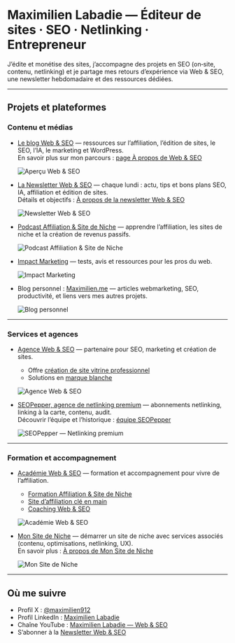 # Maximilien Labadie — Éditeur de sites · SEO · Netlinking · Entrepreneur

J’édite et monétise des sites, j’accompagne des projets en SEO (on‑site, contenu, netlinking) et je partage mes retours d’expérience via Web & SEO, une newsletter hebdomadaire et des ressources dédiées.

---

## Projets et plateformes

### Contenu et médias
- [Le blog Web & SEO](https://www.webandseo.fr/) — ressources sur l’affiliation, l’édition de sites, le SEO, l’IA, le marketing et WordPress.  
  En savoir plus sur mon parcours : [page À propos de Web & SEO](https://www.webandseo.fr/a-propos/)
  
  ![Aperçu Web & SEO](./assets/web-and-seo-home.png)

- [La Newsletter Web & SEO](https://www.webandseo.net/) — chaque lundi : actu, tips et bons plans SEO, IA, affiliation et édition de sites.  
  Détails et objectifs : [À propos de la newsletter Web & SEO](https://www.webandseo.net/about)
  
  ![Newsletter Web & SEO](./assets/newsletter-web-and-seo.png)

- [Podcast Affiliation & Site de Niche](https://www.webandseo.fr/podcast/) — apprendre l’affiliation, les sites de niche et la création de revenus passifs.
  
  ![Podcast Affiliation & Site de Niche](./assets/podcast-web-and-seo.png)

- [Impact Marketing](https://www.impactmarketing.fr/) — tests, avis et ressources pour les pros du web.
  
  ![Impact Marketing](./assets/impact-marketing.png)

- Blog personnel : [Maximilien.me](https://maximilien.me/) — articles webmarketing, SEO, productivité, et liens vers mes autres projets.
  
  ![Blog personnel](./assets/maximilien-me.png)

---

### Services et agences
- [Agence Web & SEO](https://www.webandseo.fr/agence/) — partenaire pour SEO, marketing et création de sites.  
  - Offre [création de site vitrine professionnel](https://www.webandseo.fr/agence/site-vitrine/site-pro/)  
  - Solutions en [marque blanche](https://www.webandseo.fr/agence/marque-blanche/)
  
  ![Agence Web & SEO](./assets/agence-web-and-seo.png)

- [SEOPepper, agence de netlinking premium](https://www.seopepper.com/) — abonnements netlinking, linking à la carte, contenu, audit.  
  Découvrir l’équipe et l’historique : [équipe SEOPepper](https://www.seopepper.com/equipe/)
  
  ![SEOPepper — Netlinking premium](./assets/seopepper-home.png)

---

### Formation et accompagnement
- [Académie Web & SEO](https://www.webandseo.fr/academie/) — formation et accompagnement pour vivre de l’affiliation.  
  - [Formation Affiliation & Site de Niche](https://www.webandseo.fr/academie/produit/site-de-niche/)  
  - [Site d’affiliation clé en main](https://www.webandseo.fr/academie/produit/site-cle-en-main/)  
  - [Coaching Web & SEO](https://www.webandseo.fr/academie/produit/coaching/)
  
  ![Académie Web & SEO](./assets/academie-web-and-seo.png)

- [Mon Site de Niche](https://monsitedeniche.com/) — démarrer un site de niche avec services associés (contenu, optimisations, netlinking, UX).  
  En savoir plus : [À propos de Mon Site de Niche](https://monsitedeniche.com/a-propos/)
  
  ![Mon Site de Niche](./assets/mon-site-de-niche.png)

---

## Où me suivre
- Profil X : [@maximilien912](https://x.com/maximilien912)  
- Profil LinkedIn : [Maximilien Labadie](https://www.linkedin.com/in/mlabadie/)  
- Chaîne YouTube : [Maximilien Labadie — Web & SEO](https://www.youtube.com/c/MaximilienLabadie-WebandSEO)  
- S’abonner à la [Newsletter Web & SEO](https://www.webandseo.net/)

<!---
webandseo/webandseo is a ✨ special ✨ repository because its `README.md` (this file) appears on your GitHub profile.
You can click the Preview link to take a look at your changes.
--->
